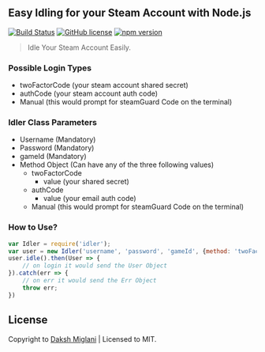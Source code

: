 ## Easy Idling for your Steam Account with Node.js

[![Build Status](https://travis-ci.org/DakshMiglani/Idler.svg?branch=master)](https://travis-ci.org/DakshMiglani/Idler)
[![GitHub license](https://img.shields.io/badge/license-MIT-blue.svg)](https://raw.githubusercontent.com/DakshMiglani/Idler/master/LICENSE.md)
[![npm version](https://badge.fury.io/js/idler.png)](https://badge.fury.io/js/idler)

> Idle Your Steam Account Easily.

### Possible Login Types
- twoFactorCode (your steam account shared secret)
- authCode (your steam account auth code)
- Manual (this would prompt for steamGuard Code on the terminal)

### Idler Class Parameters
- Username (Mandatory)
- Password (Mandatory)
- gameId (Mandatory)
- Method Object (Can have any of the three following values)
    - twoFactorCode
        - value (your shared secret)
    - authCode
        - value (your email auth code)
    - Manual (this would prompt for steamGuard Code on the terminal)
### How to Use?

```javascript
var Idler = require('idler');
var user = new Idler('username', 'password', 'gameId', {method: 'twoFactorCode', value: 'YourSharedSecret'})
user.idle().then(User => {
    // on login it would send the User Object
}).catch(err => {
    // on err it would send the Err Object
    throw err;
})
```

## License
Copyright to [Daksh Miglani](https://dak.sh) | Licensed to MIT. 